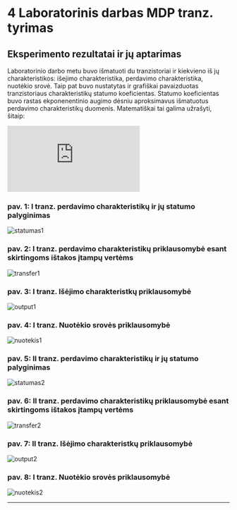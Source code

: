 # 4 Laboratorinis darbas MDP tranz. tyrimas

## Eksperimento rezultatai ir jų aptarimas

Laboratorinio darbo metu buvo išmatuoti du tranzistoriai ir kiekvieno iš jų charakteristikos:
išejimo charakteristika, perdavimo charakteristika, nuotėkio srovė.
Taip pat buvo nustatytas ir grafiškai pavaizduotas tranzistoriaus charakteristikų statumo koeficientas.
Statumo koeficientas buvo rastas ekponenentinio augimo dėsniu aproksimavus išmatuotus perdavimo charakteristikų duomenis.
Matematiškai tai galima užrašyti, šitaip:

![formula]

### pav. 1: I tranz. perdavimo charakteristikų ir jų statumo palyginimas

![statumas1]

### pav. 2: I tranz. perdavimo charakteristikų priklausomybė esant skirtingoms ištakos įtampų vertėms

![transfer1]

### pav. 3: I tranz. Išėjimo charakteristkų priklausomybė

![output1]

### pav. 4: I tranz. Nuotėkio srovės priklausomybė

![nuotekis1]

### pav. 5: II tranz. perdavimo charakteristikų ir jų statumo palyginimas

![statumas2]

### pav. 6: II tranz. perdavimo charakteristikų priklausomybė esant skirtingoms ištakos įtampų vertėms

![transfer2]

### pav. 7: II tranz. Išėjimo charakteristkų priklausomybė

![output2]

### pav. 8: I tranz. Nuotėkio srovės priklausomybė

![nuotekis2]


-----------------------------------------------

[statumas1]: https://github.com/megamorphf/plot-template/blob/w8/output/w4/new-plots/statumas1-changed.png
[transfer1]: https://github.com/megamorphf/plot-template/blob/w8/output/w4/new-plots/transfer1-changed.png
[output1]: https://github.com/megamorphf/plot-template/blob/w8/output/w4/new-plots/output1-changed.png
[nuotekis1]: https://github.com/megamorphf/plot-template/blob/w8/output/w4/new-plots/nuotekis1-changed.png
[statumas2]: https://github.com/megamorphf/plot-template/blob/w8/output/w4/new-plots/statumas2-changed.png
[transfer2]: https://github.com/megamorphf/plot-template/blob/w8/output/w4/new-plots/transfer2-changed.png
[output2]: https://github.com/megamorphf/plot-template/blob/w8/output/w4/new-plots/output2-changed.png
[nuotekis2]: https://github.com/megamorphf/plot-template/blob/w8/output/w4/new-plots/nuotekis2-changed.png

[formula]: https://latex.codecogs.com/png.latex?%5Clarge%20%5Cfrac%7BdI_s%7D%7BdV%7D%20%3D%20%5Cleft%20%5B%20I_s%20%3D%20y_0%20&plus;%20A%20%5Ccdot%20%5Cexp%7B%5Cfrac%7Bx%7D%7Bt%7D%7D%20%5Cright%20%5D%20%3D%20%5Cfrac%7Bx%7D%7Bt%7D
